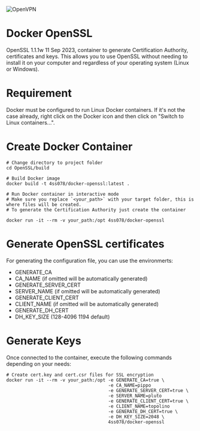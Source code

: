 ![OpenVPN](https://cdn.icon-icons.com/icons2/2699/PNG/512/openssl_logo_icon_170881.png)

# Docker OpenSSL

OpenSSL 1.1.1w  11 Sep 2023, container to generate Certification Authority, certificates and keys. This allows you to use OpenSSL without needing to install it on your computer and regardless of your operating system (Linux or Windows).

# Requirement

Docker must be configured to run Linux Docker containers. If it's not the case already, right click on the Docker icon and then click on "Switch to Linux containers...".

# Create Docker Container

```shell
# Change directory to project folder
cd OpenSSL/build

# Build Docker image
docker build -t 4ss078/docker-openssl:latest .

# Run Docker container in interactive mode
# Make sure you replace `<your_path>` with your target folder, this is where files will be created.
# To generate the Certification Authority just create the container

docker run -it --rm -v your_path:/opt 4ss078/docker-openssl
```

# Generate OpenSSL certificates
For generating the configuration file, you can use the environmerts:
* GENERATE_CA
* CA_NAME (if omitted will be automatically generated)
* GENERATE_SERVER_CERT
* SERVER_NAME (if omitted will be automatically generated)
* GENERATE_CLIENT_CERT
* CLIENT_NAME (if omitted will be automatically generated)
* GENERATE_DH_CERT 
* DH_KEY_SIZE (128-4096 1194 default)

# Generate Keys

Once connected to the container, execute the following commands depending on your needs:

```shell
# Create cert.key and cert.csr files for SSL encryption
docker run -it --rm -v your_path:/opt -e GENERATE_CA=true \
                                      -e CA_NAME=pippo
                                      -e GENERATE_SERVER_CERT=true \
                                      -e SERVER_NAME=pluto
                                      -e GENERATE_CLIENT_CERT=true \
                                      -e CLIENT_NAME=topolino
                                      -e GENERATE_DH_CERT=true \
                                      -e DH_KEY_SIZE=2048 \
                                      4ss078/docker-openssl
```